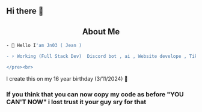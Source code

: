 ## Hi there 👋

<h2 align="center">About Me</h2>

```bash
- 👋 Hello I'am Jn03 ( Jean )

- ⚡ Working (Full Stack Dev)  Discord bot , ai , Website develope , Tiktok & Instagram effect develope , etc.

</pre><br>
```
I create this on my 16 year birthday (3/11/2024) 🎂


<h3> If you think that you can now copy my code as before <b>"YOU CAN'T NOW" i lost trust it your guy sry for that</b></h3>
